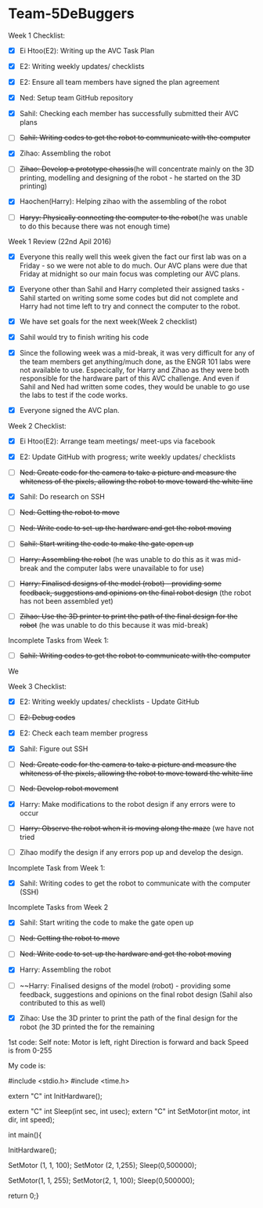 # Team-5DeBuggers

Week 1 Checklist:
- [x]  Ei Htoo(E2): Writing up the AVC Task Plan
- [x]  E2: Writing weekly updates/ checklists
- [x]  E2: Ensure all team members have signed the plan agreement
- [x]  Ned: Setup team GitHub repository
- [x]  Sahil: Checking each member has successfully submitted their AVC plans
- [ ]  ~~Sahil: Writing codes to get the robot to communicate with the computer~~
- [x]  Zihao: Assembling the robot
- [ ]  ~~Zihao: Develop a prototype chassis~~(he will concentrate mainly on the 3D printing, modelling and designing of the robot - he started on the 3D printing)
- [x]  Haochen(Harry): Helping zihao with the assembling of the robot
- [ ]  ~~Haryy: Physically connecting the computer to the robot~~(he was unable to do this because there was not enough time)
    

Week 1 Review (22nd Apil 2016)

- [x] Everyone this really well this week given the fact our first lab was on a Friday - so we were not able to do much. Our AVC plans were due that Friday at midnight so our main
focus was completing our AVC plans.
- [x] Everyone other than Sahil and Harry completed their assigned tasks - Sahil started on writing some some codes but did not complete and Harry had not time left to try and connect
the computer to the robot.
- [x] We have set goals for the next week(Week 2 checklist)
- [x] Sahil would try to finish writing his code
- [x] Since the following week was a mid-break, it was very difficult for any of the team members get anything/much done, as the ENGR 101 labs were not available to use. Especically, for
Harry and Zihao as they were both responsible for the hardware part of this AVC challenge. And even if Sahil and Ned had written some codes, they would be unable to go use the labs
to test if the code works.
- [x] Everyone signed the AVC plan. 













Week 2 Checklist:
- [x]   Ei Htoo(E2): Arrange team meetings/ meet-ups via facebook
- [x]   E2: Update GitHub with progress; write weekly updates/ checklists
- [ ]   ~~Ned: Create code for the camera to take a picture and measure the whiteness of the pixels, allowing the robot to move toward the white line~~
- [x]   Sahil: Do research on SSH
- [ ]   ~~Ned: Getting the robot to move~~
- [ ]   ~~Ned: Write code to set-up the hardware and get the robot moving~~

- [ ]   ~~Sahil: Start writing the code to make the gate open up~~
- [ ]   ~~Harry: Assembling the robot~~ (he was unable to do this as it was mid-break and the computer labs were unavailable to for use)
- [ ]   ~~Harry: Finalised designs of the model (robot) - providing some feedback, suggestions and opinions on the final robot design~~ (the robot has not been assembled yet)
- [ ]   ~~Zihao: Use the 3D printer to print the path of the final design for the robot~~ (he was unable to do this because it was mid-break)


Incomplete Tasks from Week 1:
- [ ]  ~~Sahil: Writing codes to get the robot to communicate with the computer~~

We 











Week 3 Checklist: 
- [x]   E2: Writing weekly updates/ checklists - Update GitHub
- [ ]   ~~E2: Debug codes~~
- [x]   E2: Check each team member progress 
- [x]   Sahil: Figure out SSH 
- [ ]   ~~Ned: Create code for the camera to take a picture and measure the whiteness of the pixels, allowing the robot to move toward the white line~~
- [ ]   ~~Ned: Develop robot movement~~
- [x]   Harry: Make modifications to the robot design if any errors were to occur
- [ ]   ~~Harry: Observe the robot when it is moving along the maze~~ (we have not tried 
- [ ]   Zihao modify the design if any errors pop up and develop the design.



Incomplete Task from Week 1:


- [x]  Sahil: Writing codes to get the robot to communicate with the computer (SSH)



Incomplete Tasks from Week 2

- [x] Sahil: Start writing the code to make the gate open up
- [ ]   ~~Ned: Getting the robot to move~~
- [ ]   ~~Ned: Write code to set-up the hardware and get the robot moving~~
- [x]   Harry: Assembling the robot
- [ ]   ~~Harry: Finalised designs of the model (robot) - providing some feedback, suggestions and opinions on the final robot design (Sahil also contributed to this as well)
- [x]   Zihao: Use the 3D printer to print the path of the final design for the robot (he 3D printed the for the remaining 


    
1st code:
Self note:
Motor is left, right
Direction is forward and back
Speed is from 0-255

My code is:

#include <stdio.h>
#include <time.h>

extern "C" int InitHardware();

extern "C" int Sleep(int sec, int usec);
extern "C" int SetMotor(int motor, int dir, int speed);

int main(){

InitHardware();

SetMotor (1, 1, 100);
SetMotor (2, 1,255);
Sleep(0,500000);

SetMotor(1, 1, 255);
SetMotor(2, 1, 100);
Sleep(0,500000);

return 0;}

